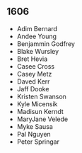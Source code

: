 ## 1606

- Adim Bernard
- Andee Young
- Benjammin Godfrey
- Blake Wursley
- Bret Hevia
- Casee Cross
- Casey Metz
- Daved Kerr
- Jaff Dooke
- Kristen Swanson
- Kyle Micensik
- Madisun Kerndt
- MaryJane Velede
- Myke Sausa
- Pal Nguyen
- Peter Springar
